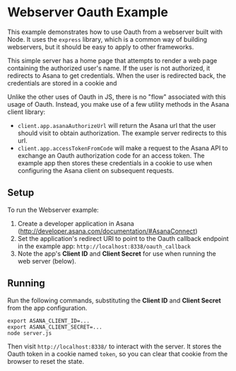 # Webserver Oauth Example

This example demonstrates how to use Oauth from a webserver built with Node.
It uses the `express` library, which is a common way of building
webservers, but it should be easy to apply to other frameworks.

This simple server has a home page that attempts to render a web page containing
the authorized user's name. If the user is not authorized, it redirects to
Asana to get credentials. When the user is redirected back, the credentials
are stored in a cookie and

Unlike the other uses of Oauth in JS, there is no "flow" associated with this
usage of Oauth. Instead, you make use of a few utility methods in the Asana
client library:

  * `client.app.asanaAuthorizeUrl` will return the Asana url that the
    user should visit to obtain authorization. The example server redirects
    to this url.
  * `client.app.accessTokenFromCode` will make a request to the Asana API to
    exchange an Oauth authorization code for an access token. The example
    app then stores these credentials in a cookie to use when configuring
    the Asana client on subsequent requests.

## Setup

To run the Webserver example:

  1. Create a developer application in Asana (http://developer.asana.com/documentation/#AsanaConnect)
  2. Set the application's redirect URI to point to the Oauth callback endpoint in the example app: `http://localhost:8338/oauth_callback`
  3. Note the app's **Client ID** and **Client Secret** for use when running the web server (below).

## Running

Run the following commands, substituting the **Client ID** and **Client Secret** from the app configuration.

    export ASANA_CLIENT_ID=...
    export ASANA_CLIENT_SECRET=...
    node server.js

Then visit `http://localhost:8338/` to interact with the server. It stores
the Oauth token in a cookie named `token`, so you can clear that cookie from
the browser to reset the state.
